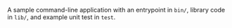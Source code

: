 A sample command-line application with an entrypoint in `bin/`, library code
in `lib/`, and example unit test in `test`.
